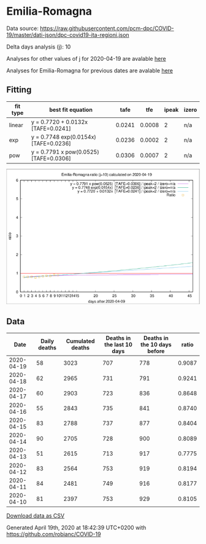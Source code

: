 # Emilia-Romagna

Data source: https://raw.githubusercontent.com/pcm-dpc/COVID-19/master/dati-json/dpc-covid19-ita-regioni.json

Delta days analysis (j): 10

Analyses for other values of j for 2020-04-19 are avalable [here](../2020-04-19/README.md)

Analyses for Emilia-Romagna for previous dates are avalable [here](../README.md)

## Fitting 
|fit type|best fit equation|tafe|tfe|ipeak|izero|
|-------|-----|--------|------|---|---|
|linear|y = 0.7720 + 0.0132x  [TAFE=0.0241]|0.0241|0.0008|2|n/a|
|exp|y = 0.7748 exp(0.0154x)  [TAFE=0.0236]|0.0236|0.0002|2|n/a|
|pow|y = 0.7791 x pow(0.0525)  [TAFE=0.0306]|0.0306|0.0007|2|n/a|

![Plot](COVID-19_emilia-romagna_j10_2020-04-19.png)

## Data
|Date|Daily deaths|Cumulated deaths|Deaths in the last 10 days|Deaths in the 10 days before|ratio|
|----|----------|-----------|-------|--------------------|-----|
|2020-04-19|58|3023|707|778|0.9087|
|2020-04-18|62|2965|731|791|0.9241|
|2020-04-17|60|2903|723|836|0.8648|
|2020-04-16|55|2843|735|841|0.8740|
|2020-04-15|83|2788|737|877|0.8404|
|2020-04-14|90|2705|728|900|0.8089|
|2020-04-13|51|2615|713|917|0.7775|
|2020-04-12|83|2564|753|919|0.8194|
|2020-04-11|84|2481|749|916|0.8177|
|2020-04-10|81|2397|753|929|0.8105|

[Download data as CSV](COVID-19_emilia-romagna_j10_2020-04-19.csv)

Generated April 19th, 2020 at 18:42:39 UTC+0200 with https://github.com/robianc/COVID-19
